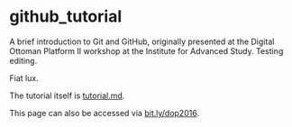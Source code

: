 # github_tutorial
A brief introduction to Git and GitHub, originally presented at the Digital Ottoman Platform II workshop at the Institute for Advanced Study.  Testing editing.  

Fiat lux. 

The tutorial itself is [tutorial.md](tutorial.md).

This page can also be accessed via [bit.ly/dop2016](bit.ly/dop2016).

